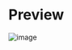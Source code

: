 # Preview
![image](https://github.com/user-attachments/assets/cee23ac0-2201-49a6-827c-4770abae8230)
